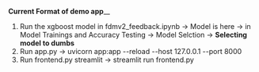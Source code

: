 **Current Format of demo app**__
1. Run the xgboost model in fdmv2_feedback.ipynb -> Model is here ->  in Model Trainings and Accuracy Testing -> Model Selction -> **Selecting model to dumbs**
2. Run app.py ->
   uvicorn app:app --reload --host 127.0.0.1 --port 8000
4. Run frontend.py streamlit ->
   streamlit run frontend.py
